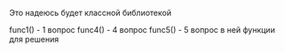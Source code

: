 Это надеюсь будет классной библиотекой

func1() - 1 вопрос 
func4() - 4 вопрос 
func5() - 5 вопрос
в ней функции для решения